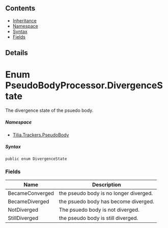 ## Contents

* [Inheritance]
* [Namespace]
* [Syntax]
* [Fields]

## Details

# Enum PseudoBodyProcessor.DivergenceState

The divergence state of the psuedo body.

##### Namespace

* [Tilia.Trackers.PseudoBody]

##### Syntax

```
public enum DivergenceState
```

### Fields

| Name | Description |
| --- | --- |
| BecameConverged | the pseudo body is no longer diverged. |
| BecameDiverged | the psuedo body has become diverged. |
| NotDiverged | The psuedo body is not diverged. |
| StillDiverged | the pseudo body is still diverged. |

[Tilia.Trackers.PseudoBody]: README.md
[Inheritance]: #Inheritance
[Namespace]: #Namespace
[Syntax]: #Syntax
[Fields]: #Fields
